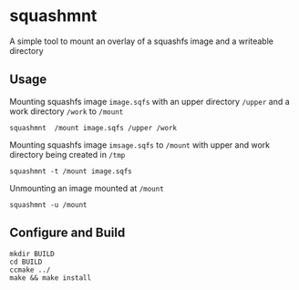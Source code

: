 # squashmnt
A simple tool to mount an overlay of a squashfs image and a writeable directory

## Usage

Mounting squashfs image `image.sqfs` with an upper directory `/upper` and a work directory `/work` to `/mount`

```
squashmnt  /mount image.sqfs /upper /work
```

Mounting squashfs image `imsage.sqfs` to `/mount` with upper and work directory being created in `/tmp`

```
squashmnt -t /mount image.sqfs
```

Unmounting an image mounted at `/mount`

```
squashmnt -u /mount
```

## Configure and Build

```
mkdir BUILD
cd BUILD
ccmake ../
make && make install
```
